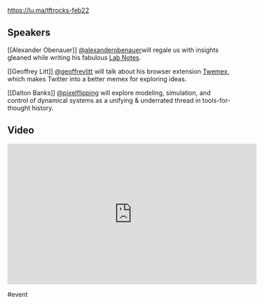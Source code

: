https://lu.ma/tftrocks-feb22
## Speakers

[[Alexander Obenauer]] [@alexanderobenauer](https://twitter.com/alexobenauer)will regale us with insights gleaned while writing his fabulous [Lab Notes](https://alexanderobenauer.com/labnotes/000/).

[[Geoffrey Litt]] [@geoffreylitt](https://twitter.com/geoffreylitt) will talk about his browser extension [Twemex](https://twemex.app/), which makes Twitter into a better memex for exploring ideas.

[[Dalton Banks]] [@pixelflipping](https://twitter.com/pixelflipping) will explore modeling, simulation, and control of dynamical systems as a unifying & underrated thread in tools-for-thought history.

## Video

<iframe width="560" height="315" src="https://www.youtube-nocookie.com/embed/ORAFb0Lh7ys?si=BHLQireiZRqjmHg_" title="YouTube video player" frameborder="0" allow="accelerometer; autoplay; clipboard-write; encrypted-media; gyroscope; picture-in-picture; web-share" allowfullscreen></iframe>

#event
